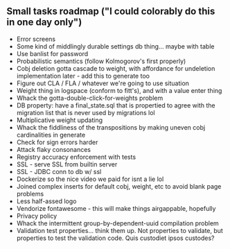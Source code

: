 Small tasks roadmap ("I could colorably do this in one day only")
---

- Error screens
- Some kind of middlingly durable settings db thing... maybe with table
- Use banlist for password
- Probabilistic semantics (follow Kolmogorov's first properly)
- Cobj deletion gotta cascade to weight, with affordance for undeletion implementation later - add this to generate too
- Figure out CLA / FLA / whatever we're going to use situation
- Weight thing in logspace (conform to fitt's), and with a value enter thing
- Whack the gotta-double-click-for-weights problem
- DB property: have a final\_state.sql that is propertied to agree with the migration list that is never used by migrations lol
- Multiplicative weight updating
- Whack the fiddliness of the transpositions by making uneven cobj cardinalities in generate
- Check for sign errors harder
- Attack flaky consonances
- Registry accuracy enforcement with tests
- SSL - serve SSL from builtin server
- SSL - JDBC conn to db w/ ssl
- Dockerize so the nice video we paid for isnt a lie lol
- Joined complex inserts for default cobj, weight, etc to avoid blank page problems
- Less half-assed logo
- Vendorize fontawesome - this will make things airgappable, hopefully
- Privacy policy
- Whack the intermittent group-by-dependent-uuid compilation problem
- Validation test properties... think them up. Not properties to validate, but properties to test the validation code. Quis custodiet ipsos custodes?
